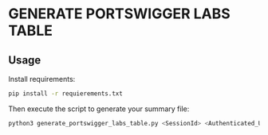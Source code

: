 # GENERATE PORTSWIGGER LABS TABLE

## Usage

Install requirements:

```bash
pip install -r requierements.txt
```

Then execute the script to generate your summary file:

```bash
python3 generate_portswigger_labs_table.py <SessionId> <Authenticated_UserVerificationId> <output file>
```
